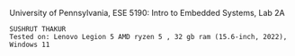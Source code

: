 University of Pennsylvania, ESE 5190: Intro to Embedded Systems, Lab 2A

    SUSHRUT THAKUR
    Tested on: Lenovo Legion 5 AMD ryzen 5 , 32 gb ram (15.6-inch, 2022), Windows 11





